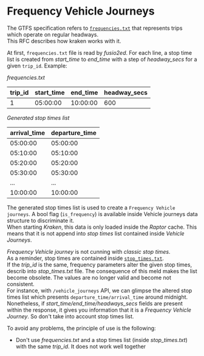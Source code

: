 # Frequency Vehicle Journeys

The GTFS specification refers to [`frequencies.txt`](https://gtfs.org/reference/static#frequenciestxt)
that represents trips which operate on regular headways.<br/>
This RFC describes how kraken works with it.

At first, `frequencies.txt` file is read by *fusio2ed*. For each line, a stop time list is created from
*start_time* to *end_time* with a step of *headway_secs* for a given `trip_id`. Example:

*frequencies.txt*

| trip_id | start_time | end_time | headway_secs |
| ------- | ---------- | -------- | ------------ |
| 1       | 05:00:00   | 10:00:00 | 600          |

*Generated stop times list*

| arrival_time | departure_time |
| ------------ | -------------- |
| 05:00:00     | 05:00:00       |
| 05:10:00     | 05:10:00       |
| 05:20:00     | 05:20:00       |
| 05:30:00     | 05:30:00       |
| ...          | ...            |
| 10:00:00     | 10:00:00       |


The generated stop times list is used to create a `Frequency Vehicle journeys`. A bool flag (`is_frequency`) is available inside
Vehicle journeys data structure to discriminate it.<br/>
When starting *Kraken*, this data is only loaded inside the *Raptor* cache.
This means that it is not append into *stop times* list contained inside *Vehicle Journeys*.

*Frequency Vehicle journey* is not cunning with *classic stop times*.<br/>
As a reminder, stop times are contained inside [`stop_times.txt`](https://gtfs.org/reference/static/#stop_timestxt).<br/>
If the *trip_id* is the same, frequency parameters alter the given stop times, describ into *stop_times.txt* file.
The consequence of this meld makes the list become obsolete. The values are no longer valid and become not consistent.<br/>
For instance, with `/vehicle_journeys` API, we can glimpse the altered stop times list which presents `departure_time/arrival_time` around midnight.<br/>
Nonetheless, if *start_time/end_time/headways_secs* fields are present within the response, it gives you information that it is a *Frequency Vehicle Journey*.
So don't take into account stop times list.

To avoid any problems, the principle of use is the following:
* Don't use *frequencies.txt* and a stop times list (inside *stop_times.txt*) with the same *trip_id*. It does not work well together

